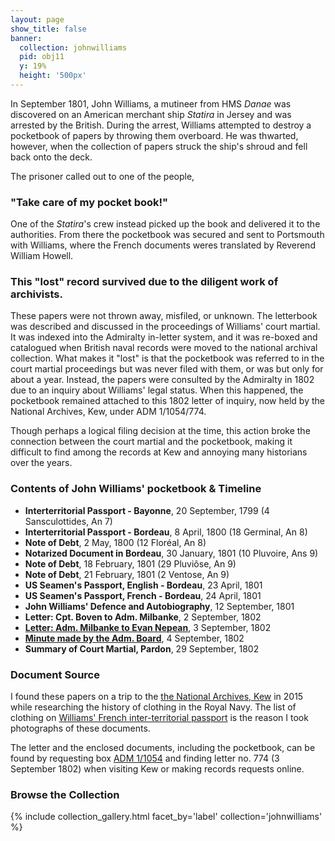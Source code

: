 ```yaml
---
layout: page
show_title: false
banner:
  collection: johnwilliams
  pid: obj11
  y: 19%
  height: '500px'
---
```


In September 1801, John Williams, a mutineer from HMS *Danae* was discovered on an American merchant ship *Statira* in Jersey and was arrested by the British. During the arrest, Williams attempted to destroy a pocketbook of papers by throwing them overboard. He was thwarted, however, when the collection of papers struck the ship's shroud and fell back onto the deck.

The prisoner called out to one of the people,

### "Take care of my pocket book!"

One of the *Statira*'s crew instead picked up the book and delivered it to the authorities. From there the pocketbook was secured and sent to Portsmouth with Williams, where the French documents weres translated by Reverend William Howell.

### This "lost" record survived due to the diligent work of archivists.

These papers were not thrown away, misfiled, or unknown. The letterbook was described and discussed in the proceedings of Williams' court martial. It was indexed into the Admiralty in-letter system, and it was re-boxed and catalogued when British naval records were moved to the national archival collection. What makes it "lost" is that the pocketbook was referred to in the court martial proceedings but was never filed with them, or was but only for about a year. Instead, the papers were consulted by the Admiralty in 1802 due to an inquiry about Williams' legal status. When this happened, the pocketbook remained attached to this 1802 letter of inquiry, now held by the National Archives, Kew, under ADM 1/1054/774.

Though perhaps a logical filing decision at the time, this action broke the connection between the court martial and the pocketbook, making it difficult to find among the records at Kew and annoying many historians over the years.

### Contents of John Williams' pocketbook & Timeline

- __Interterritorial Passport - Bayonne__, 20 September, 1799 (4 Sansculottides, An 7)
- __Interterritorial Passport - Bordeau__, 8 April, 1800 (18 Germinal, An 8)
- __Note of Debt__, 2 May, 1800 (12 Floréal, An 8)
- __Notarized Document in Bordeau__, 30 January, 1801 (10 Pluvoire, Ans 9)
- __Note of Debt__, 18 February, 1801 (29 Pluviôse, An 9)
- __Note of Debt__, 21 February, 1801 (2 Ventose, An 9)
- __US Seamen's Passport, English - Bordeau__, 23 April, 1801
- __US Seamen's Passport, French - Bordeau__, 24 April, 1801
- __John Williams' Defence and Autobiography__, 12 September, 1801
- __Letter: Cpt. Boven to Adm. Milbanke__, 2 September, 1802
- [__Letter: Adm. Milbanke to Evan Nepean__](https://gyups.github.io/johnwilliams/exhibits/a/), 3 September, 1802
- [__Minute made by the Adm. Board__](https://gyups.github.io/johnwilliams/exhibits/a/), 4 September, 1802
- __Summary of Court Martial, Pardon__, 29 September, 1802

### Document Source

I found these papers on a trip to the [the National Archives, Kew](https://www.nationalarchives.gov.uk/) in 2015 while researching the history of clothing in the Royal Navy. The list of clothing on [Williams' French inter-territorial passport](https://gyups.github.io/johnwilliams/johnwilliams/obj10/) is the reason I took photographs of these documents.

The letter and the enclosed documents, including the pocketbook, can be found by requesting box [ADM 1/1054](http://discovery.nationalarchives.gov.uk/details/r/C4772137) and finding letter no. 774 (3 September 1802) when visiting Kew or making records requests online.

### Browse the Collection

{% include collection_gallery.html facet_by='label' collection='johnwilliams' %}
